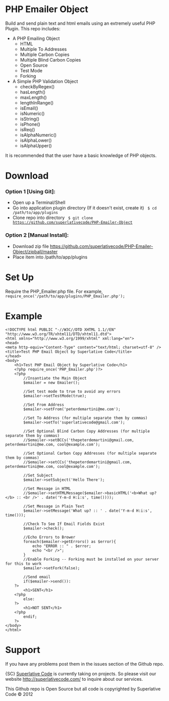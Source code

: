 # PHP Emailer Object

Build and send plain text and html emails using an extremely useful PHP Plugin. This repo includes:
* A PHP Emailing Object
	* HTML
	* Multiple To Addresses
	* Multiple Carbon Copies
	* Multiple Blind Carbon Copies
	* Open Source
	* Test Mode
	* Forking
* A Simple PHP Validation Object
	* checkByRegex()
	* hasLength()
	* maxLength()
	* lengthInRange()
	* isEmail()
	* isNumeric()
	* isString()
	* isPhone()
	* isReq()
	* isAlphaNumeric()
	* isAlphaLower()
	* isAlphaUpper()

It is recommended that the user have a basic knowledge of PHP objects.

# Download

### Option 1 [Using Git]:

* Open up a Terminal/Shell
* Go into application plugin directory (If it doesn't exist, create it)
    <code> $ cd /path/to/app/plugins </code>
* Clone repo into directory
    <code> $ git clone https://github.com/superlativecode/PHP-Emailer-Object </code>
	
### Option 2 [Manual Install]:

* Download zip file https://github.com/superlativecode/PHP-Emailer-Object/zipball/master
* Place item into /path/to/app/plugins

# Set Up

Require the PHP_Emailer.php file. For example,
	<code> require_once('/path/to/app/plugins/PHP_Emailer.php'); </code>

# Example

	<!DOCTYPE html PUBLIC "-//W3C//DTD XHTML 1.1//EN" "http://www.w3.org/TR/xhtml11/DTD/xhtml11.dtd">
	<html xmlns="http://www.w3.org/1999/xhtml" xml:lang="en">
	<head>
	<meta http-equiv="Content-Type" content="text/html; charset=utf-8" />
	<title>Test PHP Email Object by Superlative Code</title>
	</head>
	<body>
		<h1>Test PHP Email Object by Superlative Code</h1>
		<?php require_once('PHP_Emailer.php')?>
		<?php
			//Insantiate the Main Object
			$emailer = new Emailer();
			
			//Set test mode to true to avoid any errors
			$emailer->setTestMode(true);
			
			//Set From Address
			$emailer->setFrom('peterdemartini@me.com');
			
			//Set To Address (for multiple separate them by commas)
			$emailer->setTo('superlativecode@gmail.com');
			
			//Set Optional Blind Carbon Copy Addresses (for multiple separate them by commas)
			//$emailer->setBCCs('thepeterdemartini@gmail.com, peterdemartini@me.com, cool@example.com');
			
			//Set Optional Carbon Copy Addresses (for multiple separate them by commas)
			//$emailer->setCCs('thepeterdemartini@gmail.com, peterdemartini@me.com, cool@example.com');
			
			//Set Subject
			$emailer->setSubject('Hello There');
			
			//Set Message in HTML
			//$emailer->setHTMLMessage($emailer->basicHTML('<b>What up?</b> :: <br />' . date('Y-m-d H:i:s', time())));
			
			//Set Message in Plain Text
			$emailer->setMessage('What up? :: ' . date('Y-m-d H:i:s', time()));
			
			//Check To See If Email Fields Exist
			$emailer->check();
			
			//Echo Errors to Brower
			foreach($emailer->getErrors() as $error){
				echo "ERROR :: " . $error;
				echo "<br />";
			}
			//Enable Forking -- Forking must be installed on your server for this to work
			$emailer->setFork(false);
			
			//Send email
			if($emailer->send()):
		?>
			<h1>SENT</h1>
		<?php
			else:
		?>
			<h1>NOT SENT</h1>
		<?php
			endif;
		?>
	</body>
	</html>
	
# Support

If you have any problems post them in the issues section of the Github repo.

{SC} <a href="http://superlativecode.com/">Superlative Code</a> is currently taking on projects. So please visit our website http://superlativecode.com/ to inquire about our services.

This Github repo is Open Source but all code is copyrighted by Superlative Code &copy; 2012 
